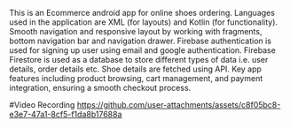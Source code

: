 This is an Ecommerce android app for online shoes ordering.
Languages used in the application are XML (for layouts) and Kotlin (for functionality).
Smooth navigation and responsive layout by working with fragments, bottom navigation bar and navigation drawer.
Firebase authentication is used for signing up user using email and google authentication.
Firebase Firestore is used as a database to store different types of data i.e. user details, order details etc.
Shoe details are fetched using API.
Key app features including product browsing, cart management, and payment integration, ensuring a smooth checkout process.

#Video Recording
https://github.com/user-attachments/assets/c8f05bc8-e3e7-47a1-8cf5-f1da8b17688a

